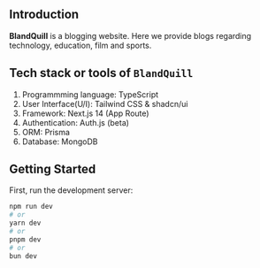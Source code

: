 ## Introduction

**BlandQuill** is a blogging website. Here we provide blogs regarding technology, education, film and sports.

## Tech stack or tools of `BlandQuill`

1. Programmming language: TypeScript
2. User Interface(U/I): Tailwind CSS & shadcn/ui
3. Framework: Next.js 14 (App Route)
4. Authentication: Auth.js (beta)
5. ORM: Prisma
6. Database: MongoDB

## Getting Started

First, run the development server:

```bash
npm run dev
# or
yarn dev
# or
pnpm dev
# or
bun dev
```
